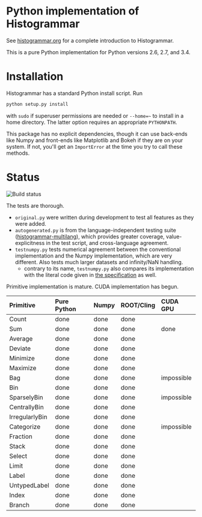 Python implementation of Histogrammar
=====================================

See [histogrammar.org](http://histogrammar.org) for a complete introduction to Histogrammar.

This is a pure Python implementation for Python versions 2.6, 2.7, and 3.4.

Installation
============

Histogrammar has a standard Python install script. Run

```bash
python setup.py install
```

with `sudo` if superuser permissions are needed or `--home=~` to install in a home directory. The latter option requires an appropriate `PYTHONPATH`.

This package has no explicit dependencies, though it can use back-ends like Numpy and front-ends like Matplotlib and Bokeh if they are on your system. If not, you'll get an `ImportError` at the time you try to call these methods.

Status
======

![Build status](https://travis-ci.org/histogrammar/histogrammar-python.svg)

The tests are thorough.

   * `original.py` were written during development to test all features as they were added.
   * `autogenerated.py` is from the language-independent testing suite ([histogrammar-multilang](https://github.com/histogrammar/histogrammar-multilang)), which provides greater coverage, value-explicitness in the test script, and cross-language agreement.
   * `testnumpy.py` tests numerical agreement between the conventional implementation and the Numpy implementation, which are very different. Also tests much larger datasets and infinity/NaN handling.
     * contrary to its name, `testnumpy.py` also compares its implementation with the literal code given in [the specification](http://histogrammar.org/docs/specification/) as well.

Primitive implementation is mature. CUDA implementation has begun.

| Primitive         | Pure Python | Numpy | ROOT/Cling | CUDA GPU   |
|:------------------|:------------|:------|:-----------|:-----------|
| Count             | done        | done  | done       |            |
| Sum               | done        | done  | done       | done       |
| Average           | done        | done  | done       |            |
| Deviate           | done        | done  | done       |            |
| Minimize          | done        | done  | done       |            |
| Maximize          | done        | done  | done       |            |
| Bag               | done        | done  | done       | impossible |
| Bin               | done        | done  | done       |            |
| SparselyBin       | done        | done  | done       | impossible |
| CentrallyBin      | done        | done  | done       |            |
| IrregularlyBin    | done        | done  | done       |            |
| Categorize        | done        | done  | done       | impossible |
| Fraction          | done        | done  | done       |            |
| Stack             | done        | done  | done       |            |
| Select            | done        | done  | done       |            |
| Limit             | done        | done  | done       |            |
| Label             | done        | done  | done       |            |
| UntypedLabel      | done        | done  | done       |            |
| Index             | done        | done  | done       |            |
| Branch            | done        | done  | done       |            |

